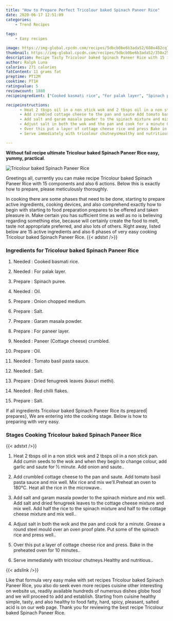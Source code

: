 ```yaml
---
title: "How to Prepare Perfect Tricolour baked Spinach Paneer Rice"
date: 2020-06-17 12:51:09
categories:
    - Trend Recipes
    
tags:
    - Easy recipes

image: https://img-global.cpcdn.com/recipes/5dbcb0be6b3ada52/680x482cq70/tricolour-baked-spinach-paneer-rice-recipe-main-photo.jpg
thumbnail: https://img-global.cpcdn.com/recipes/5dbcb0be6b3ada52/350x250cq70/tricolour-baked-spinach-paneer-rice-recipe-main-photo.jpg
description: Recipe Tasty Tricolour baked Spinach Paneer Rice with 15 ingredients and 6 stages of easy cooking.
author: Ralph Luna
calories: 271 calories
fatContent: 11 grams fat
preptime: PT12M
cooktime: PT1H
ratingvalue: 5
reviewcount: 1880
recipeingredient: ["Cooked basmati rice", "For palak layer", "Spinach puree", "Oil", "Onion chopped medium", "Salt", "Garam masala powder", "For paneer layer", "Paneer Cottage cheese crumbled", "Oil", "Tomato basil pasta sauce", "Salt", "Dried fenugreek leaves kasuri methi", "Red chilli flakes", "Salt"]

recipeinstructions: 
      - Heat 2 tbsps oil in a non stick wok and 2 tbsps oil in a non stick pan Add cumin seeds to the wok and when they begin to change colour add garlic and saute for  minute Add onion and saute 
      - Add crumbled cottage cheese to the pan and saute Add tomato basil pasta sauce and mix well Mix rice and mix wellPreheat an oven to 180C Heat all the rice in the microwave 
      - Add salt and garam masala powder to the spinach mixture and mix well Add salt and dried fenugreek leaves to the cottage cheese mixture and mix wellAdd half the rice to the spinach mixture and half to the cottage cheese mixture and mix well 
      - Adjust salt in both the wok and the pan and cook for a minute Grease a round steel mould over an oven proof plate Put some of the spinach rice and press well 
      - Over this put a layer of cottage cheese rice and press Bake in the preheated oven for 10 minutes 
      - Serve immediately with tricolour chutneysHealthy and nutritious

---
```




**Without fail recipe ultimate Tricolour baked Spinach Paneer Rice easy, yummy, practical**. 


![Tricolour baked Spinach Paneer Rice](https://img-global.cpcdn.com/recipes/5dbcb0be6b3ada52/680x482cq70/tricolour-baked-spinach-paneer-rice-recipe-main-photo.jpg "Tricolour baked Spinach Paneer Rice")




Greetings all, currently you can make recipe Tricolour baked Spinach Paneer Rice with 15 components and also 6 actions. Below this is exactly how to prepare, please meticulously thoroughly.

In cooking there are some phases that need to be done, starting to prepare active ingredients, cooking devices, and also comprehend exactly how to begin with starting to food preparation prepares to be offered and taken pleasure in. Make certain you has sufficient time as well as no is believing regarding something else, because will certainly create the food to melt, taste not appropriate preferred, and also lots of others. Right away, listed below are 15 active ingredients and also 6 phases of very easy cooking Tricolour baked Spinach Paneer Rice.
{{< adstxt />}}

### Ingredients for Tricolour baked Spinach Paneer Rice


1. Needed  : Cooked basmati rice.

1. Needed  : For palak layer.

1. Prepare  : Spinach puree.

1. Needed  : Oil.

1. Prepare  : Onion chopped medium.

1. Prepare  : Salt.

1. Prepare  : Garam masala powder.

1. Prepare  : For paneer layer.

1. Needed  : Paneer (Cottage cheese) crumbled.

1. Prepare  : Oil.

1. Needed  : Tomato basil pasta sauce.

1. Needed  : Salt.

1. Prepare  : Dried fenugreek leaves (kasuri methi).

1. Needed  : Red chilli flakes.

1. Prepare  : Salt.



If all ingredients Tricolour baked Spinach Paneer Rice its prepared| prepares}, We are entering into the cooking stage. Below is how to preparing with very easy.

### Stages Cooking Tricolour baked Spinach Paneer Rice

{{< adstxt />}}


1. Heat 2 tbsps oil in a non stick wok and 2 tbsps oil in a non stick pan. Add cumin seeds to the wok and when they begin to change colour, add garlic and saute for ½ minute. Add onion and saute..



1. Add crumbled cottage cheese to the pan and saute. Add tomato basil pasta sauce and mix well. Mix rice and mix we’ll.Preheat an oven to 180°C. Heat all the rice in the microwave..



1. Add salt and garam masala powder to the spinach mixture and mix well. Add salt and dried fenugreek leaves to the cottage cheese mixture and mix well.
Add half the rice to the spinach mixture and half to the cottage cheese mixture and mix well..



1. Adjust salt in both the wok and the pan and cook for a minute. Grease a round steel mould over an oven proof plate. Put some of the spinach rice and press well..



1. Over this put a layer of cottage cheese rice and press. Bake in the preheated oven for 10 minutes..



1. Serve immediately with tricolour chutneys.Healthy and nutritious..





{{< adslink />}}

Like that formula very easy make with set recipes Tricolour baked Spinach Paneer Rice, you also do seek even more recipes cuisine other interesting on website us, readily available hundreds of numerous dishes globe food and we will proceed to add and establish. Starting from cuisine healthy simple, tasty, and also healthy to food fatty, hard, spicy, pleasant, salted acid is on our web page. Thank you for reviewing the best recipe Tricolour baked Spinach Paneer Rice.
